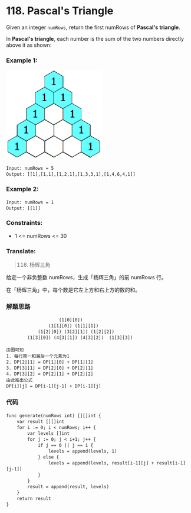 # 118. Pascal's Triangle

Given an integer `numRows`, return the first numRows of **Pascal's triangle**.

In **Pascal's triangle**, each number is the sum of the two numbers directly above it as shown:


### Example 1:

![image description](PascalTriangleAnimated2.gif)

```
Input: numRows = 5
Output: [[1],[1,1],[1,2,1],[1,3,3,1],[1,4,6,4,1]]
```

### Example 2:

```
Input: numRows = 1
Output: [[1]]
```

### Constraints:

* 1 <= numRows <= 30

### Translate:

> 118. 杨辉三角

给定一个非负整数 numRows，生成「杨辉三角」的前 numRows 行。

在「杨辉三角」中，每个数是它左上方和右上方的数的和。


### 解题思路
```
                    (1[0][0])
                (1[1][0]) (1[1][1])
            (1[2][0]) (3[2][1]) (1[2][2])
        (1[3][0]) (4[3][1]) (4[3][2])  (1[3][3])
        
由图可知
1. 每行第一和最后一个元素为1
2. DP[2][1] = DP[1][0] + DP[1][1]
3. DP[3][1] = DP[2][0] + DP[2][1]
4. DP[3][2] = DP[2][1] + DP[2][2]
由此推出公式
DP[i][j] = DP[i-1][j-1] + DP[i-1][j]
```

### 代码

```golang
func generate(numRows int) [][]int {
	var result [][]int
	for i := 0; i < numRows; i++ {
		var levels []int
		for j := 0; j < i+1; j++ {
			if j == 0 || j == i {
				levels = append(levels, 1)
			} else {
				levels = append(levels, result[i-1][j] + result[i-1][j-1])
			}
		}
		result = append(result, levels)
	}
	return result
}
```